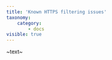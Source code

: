 ```yaml
---
title: 'Known HTTPS filtering issues'
taxonomy:
    category:
        - docs
visible: true
---
```


~text~